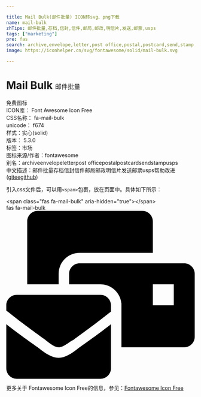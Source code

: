```yaml
---

title: Mail Bulk(邮件批量) ICON转svg、png下载
name: mail-bulk
zhTips: 邮件批量,存档,信封,信件,邮局,邮政,明信片,发送,邮票,usps
tags: ["marketing"]
pre: fas
search: archive,envelope,letter,post office,postal,postcard,send,stamp,usps
image: https://iconhelper.cn/svg/fontawesome/solid/mail-bulk.svg

---
```


# Mail Bulk  <small style="font-size: 60%;font-weight: 100">邮件批量</small>


<div class="detail-page">
<p>
<span><span class="badge-success badge">免费图标</span> </span>
<br/>
<span>
ICON库：
<span class="badge-secondary badge">Font Awesome Icon Free</span> 
</span>
<br/>
<span>
CSS名称：
<span class="badge-secondary badge">fa-mail-bulk</span> 
</span>
<br/>
<span>
unicode：
<span class="badge-secondary badge">f674</span> 
<copy-btn content='f674' btn-title=""></copy-btn>
<copy-btn :content='String.fromCodePoint(parseInt("f674", 16))' btn-title="复制U"></copy-btn>
</span><br/><span>样式：<span class="badge-light badge">实心(solid)</span></span>
<br/>
<span>
版本：
<span class="badge-secondary badge">5.3.0</span> 
</span><br/><span>标签：<span class="badge-light badge"><router-link to="/tags/marketing.html">市场</router-link></span></span>
<br/>
<span>图标来源/作者：<span class="badge-light badge">fontawesome</span></span> 
<br/>
<span>别名：<span class="badge-light badge">archive</span><span class="badge-light badge">envelope</span><span class="badge-light badge">letter</span><span class="badge-light badge">post office</span><span class="badge-light badge">postal</span><span class="badge-light badge">postcard</span><span class="badge-light badge">send</span><span class="badge-light badge">stamp</span><span class="badge-light badge">usps</span></span><br/><span class="zh-detail">中文描述：<span class="badge-primary badge">邮件批量</span><span class="badge-primary badge">存档</span><span class="badge-primary badge">信封</span><span class="badge-primary badge">信件</span><span class="badge-primary badge">邮局</span><span class="badge-primary badge">邮政</span><span class="badge-primary badge">明信片</span><span class="badge-primary badge">发送</span><span class="badge-primary badge">邮票</span><span class="badge-primary badge">usps</span><span class="help-link"><span>帮助改进</span>(<a href="https://gitee.com/liuwave/icon-helper/edit/master/json/fontawesome/solid/mail-bulk.json" target="_blank" rel="noopener noreferrer">gitee</a><a href="https://github.com/liuwave/icon-helper/edit/master/json/fontawesome/solid/mail-bulk.json" target="_blank" rel="noopener noreferrer">github</a></span>)</span><br/>
</p>
</div>
<div class="alert alert-dark">
  <i class="fas fa-mail-bulk fa-xs"></i>
  <i class="fas fa-mail-bulk fa-sm"></i>
  <i class="fas fa-mail-bulk fa-lg"></i>
  <i class="fas fa-mail-bulk fa-2x"></i>
  <i class="fas fa-mail-bulk fa-3x"></i>
  <i class="fas fa-mail-bulk fa-5x"></i>
  <i class="fas fa-mail-bulk fa-7x"></i>
</div>
<div>
  <p>引入css文件后，可以用<code>&lt;span&gt;</code>包裹，放在页面中。具体如下所示：    
  </p>
  <div class="alert alert-primary" style="font-size: 14px">
    &lt;span class="fas fa-mail-bulk" aria-hidden="true"&gt;&lt;/span&gt;
    <copy-btn content='<span class="fas fa-mail-bulk" aria-hidden="true"></span>'></copy-btn>
  </div>
  <div class="alert alert-secondary">
    <i class="fas fa-mail-bulk"
    style="font-size: 24px"
    aria-hidden="true"></i> fas fa-mail-bulk
    <copy-btn content="fas fa-mail-bulk" btn-title="复制图标名称"></copy-btn>
  </div>
</div>
<div id="svg" class="svg-wrap">
<svg xmlns="http://www.w3.org/2000/svg" viewBox="0 0 576 512"><path d="M160 448c-25.6 0-51.2-22.4-64-32-64-44.8-83.2-60.8-96-70.4V480c0 17.67 14.33 32 32 32h256c17.67 0 32-14.33 32-32V345.6c-12.8 9.6-32 25.6-96 70.4-12.8 9.6-38.4 32-64 32zm128-192H32c-17.67 0-32 14.33-32 32v16c25.6 19.2 22.4 19.2 115.2 86.4 9.6 6.4 28.8 25.6 44.8 25.6s35.2-19.2 44.8-22.4c92.8-67.2 89.6-67.2 115.2-86.4V288c0-17.67-14.33-32-32-32zm256-96H224c-17.67 0-32 14.33-32 32v32h96c33.21 0 60.59 25.42 63.71 57.82l.29-.22V416h192c17.67 0 32-14.33 32-32V192c0-17.67-14.33-32-32-32zm-32 128h-64v-64h64v64zm-352-96c0-35.29 28.71-64 64-64h224V32c0-17.67-14.33-32-32-32H96C78.33 0 64 14.33 64 32v192h96v-32z"/></svg>
</div>
<detail full-name='fa-mail-bulk'></detail>

<Vssue title="关于“Mail Bulk”的评论" />
    
<div><p>更多关于  Fontawesome Icon Free的信息，参见：<a target="_blank" href="https://iconhelper.cn/fontawesome.html">Fontawesome Icon Free</a>
</p></div>
